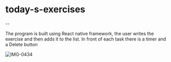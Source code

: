# today-s-exercises
--

The program is built using React native framework, the user writes the exercise and then adds it to the list. In front of each task there is a timer and a Delete button

![IMG-0434](https://user-images.githubusercontent.com/105481794/173240899-4273102a-027c-4518-b68b-1c783af27fbd.jpg)
